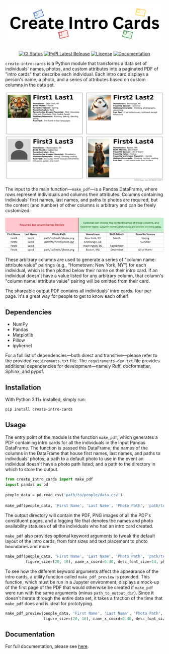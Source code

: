 # ![logo](https://github.com/robertfmath/Create-Intro-Cards/blob/main/docs/source/_static/images/logo.svg?raw=true)

<div align="center">

[![CI Status](https://github.com/robertfmath/Create-Intro-Cards/actions/workflows/ci.yml/badge.svg?branch=main)](https://github.com/robertfmath/Create-Intro-Cards/actions/workflows/ci.yml)
[![PyPI Latest Release](https://img.shields.io/pypi/v/create-intro-cards.svg)](https://pypi.org/project/create-intro-cards/)
[![License](https://img.shields.io/badge/License-BSD_3--Clause-yellow.svg)](https://github.com/robertfmath/Create-Intro-Cards/blob/main/LICENSE.txt)
[![Documentation](https://img.shields.io/badge/Documentation-gray)](https://robertfmath.github.io/Create-Intro-Cards)

</div>

`create-intro-cards` is a Python module that transforms a data set of individuals' names, photos, and custom attributes into a paginated PDF of "intro cards" that describe each individual. Each intro card displays a person's name, a photo, and a series of attributes based on custom columns in the data set.

<p align="center">
  <img src="https://github.com/robertfmath/Create-Intro-Cards/blob/main/docs/source/_static/images/example_output_page.png?raw=true" alt="An example of one page of output in the PDF" style="max-width: 100%; height: auto;">
</p>

The input to the main function&mdash;`make_pdf`&mdash;is a Pandas DataFrame, where rows represent individuals and columns their attributes. Columns containing individuals' first names, last names, and paths to photos are required, but the content (and number) of other columns is arbitrary and can be freely customized.

<p align="center">
  <img src="https://github.com/robertfmath/Create-Intro-Cards/blob/main/docs/source/_static/images/example_people_data.png?raw=true" alt="An example of the structure of the input Pandas DataFrame" style="max-width: 100%; height: auto;">
</p>

These arbitrary columns are used to generate a series of "column name: attribute value" pairings (e.g., "Hometown: New York, NY") for each individual, which is then plotted below their name on their intro card. If an individual doesn't have a value listed for any arbitrary column, that column's "column name: attribute value" pairing will be omitted from their card.

The shareable output PDF contains all individuals' intro cards, four per page. It's a great way for people to get to know each other!

## Dependencies

- NumPy
- Pandas
- Matplotlib
- Pillow
- ipykernel

For a full list of dependencies&mdash;both direct and transitive&mdash;please refer to the provided `requirements.txt` file. The `requirements-dev.txt` file provides additional dependencies for development&mdash;namely Ruff, docformatter, Sphinx, and pypdf.

## Installation

With Python 3.11+ installed, simply run:

```bash
pip install create-intro-cards
```

## Usage

The entry point of the module is the function `make_pdf`, which generates a PDF containing intro cards for all the individuals in the input Pandas DataFrame. The function is passed this DataFrame; the names of the columns in the DataFrame that house first names, last names, and paths to individuals' photos; a path to a default photo to use in the event an individual doesn't have a photo path listed; and a path to the directory in which to store the output.

```python
from create_intro_cards import make_pdf
import pandas as pd

people_data = pd.read_csv('path/to/people/data.csv')

make_pdf(people_data, 'First Name', 'Last Name', 'Photo Path', 'path/to/default/photo.png', 'path/to/output/dir')
```

The output directory will contain the PDF, PNG images of all the PDF's constituent pages, and a logging file that denotes the names and photo availability statuses of all the individuals who had an intro card created.

`make_pdf` also provides optional keyword arguments to tweak the default layout of the intro cards, from font sizes and text placement to photo boundaries and more.

```python
make_pdf(people_data, 'First Name', 'Last Name', 'Photo Path', 'path/to/default/photo.png', 'path/to/output/dir',
         figure_size=(20, 10), name_x_coord=0.40, desc_font_size=14, photo_axes_bounds=(0.01, 0.02, 0.2, 0.92))
```

To see how the different keyword arguments affect the appearance of the intro cards, a utility function called `make_pdf_preview` is provided. This function, which must be run in a Jupyter environment, displays a mock-up of the first page of the PDF that would otherwise be created if `make_pdf` were run with the same arguments (minus `path_to_output_dir`). Since it doesn't iterate through the entire data set, it takes a fraction of the time that `make_pdf` does and is ideal for prototyping.

```python
make_pdf_preview(people_data, 'First Name', 'Last Name', 'Photo Path', 'path/to/default/photo.png', 
                 figure_size=(20, 10), name_x_coord=0.40, desc_font_size=14, photo_axes_bounds=(0.01, 0.02, 0.2, 0.92))
```

## Documentation

For full documentation, please see [here](https://robertfmath.github.io/Create-Intro-Cards).
